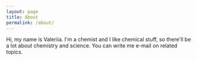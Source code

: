 ```yaml
---
layout: page
title: About
permalink: /about/
---
```


Hi, my name is Valeriia.
I'm a chemist and I like chemical stuff, so there'll be a lot about chemistry and science.
You can write me e-mail on related topics.
